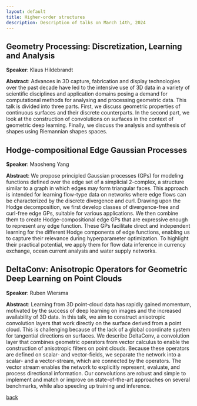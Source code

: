 ```yaml
---
layout: default
title: Higher-order structures
description: Description of talks on March 14th, 2024
---
```


## Geometry Processing: Discretization, Learning and Analysis

**Speaker**: Klaus Hildebrandt

**Abstract**: Advances in 3D capture, fabrication and display technologies over the past decade have led to the intensive use of 3D data in a variety of scientific disciplines and application domains posing a demand for computational methods for analysing and processing geometric data. This talk is divided into three parts. First, we discuss geometric properties of continuous surfaces and their discrete counterparts. In the second part, we look at the construction of convolutions on surfaces in the context of geometric deep learning. Finally, we discuss the analysis and synthesis of shapes using Riemannian shapes spaces.

## Hodge-compositional Edge Gaussian Processes

**Speaker**: Maosheng Yang

**Abstract**: We propose principled Gaussian processes (GPs) for modeling functions defined over the edge set of a simplicial 2-complex, a structure similar to a graph in which edges may form triangular faces. This approach is intended for learning flow-type data on networks where edge flows can be characterized by the discrete divergence and curl. Drawing upon the Hodge decomposition, we first develop classes of divergence-free and curl-free edge GPs, suitable for various applications. We then combine them to create Hodge-compositional edge GPs that are expressive enough to represent any edge function. These GPs facilitate direct and independent learning for the different Hodge components of edge functions, enabling us to capture their relevance during hyperparameter optimization. To highlight their practical potential, we apply them for flow data inference in currency exchange, ocean current analysis and water supply networks.

## DeltaConv: Anisotropic Operators for Geometric Deep Learning on Point Clouds

**Speaker**: Ruben Wiersma

**Abstract**: Learning from 3D point-cloud data has rapidly gained momentum, motivated by the success of deep learning on images and the increased availability of 3D data. In this talk, we aim to construct anisotropic convolution layers that work directly on the surface derived from a point cloud. This is challenging because of the lack of a global coordinate system for tangential directions on surfaces. We describe DeltaConv, a convolution layer that combines geometric operators from vector calculus to enable the construction of anisotropic filters on point clouds. Because these operators are defined on scalar- and vector-fields, we separate the network into a scalar- and a vector-stream, which are connected by the operators. The vector stream enables the network to explicitly represent, evaluate, and process directional information. Our convolutions are robust and simple to implement and match or improve on state-of-the-art approaches on several benchmarks, while also speeding up training and inference.



[back](../)
